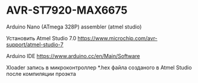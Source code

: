 # AVR-ST7920-MAX6675
Arduino Nano (ATmega 328P) assembler  (atmel studio)

Установить 
Atmel Studio 7.0  https://www.microchip.com/avr-support/atmel-studio-7

Arduino IDE       https://www.arduino.cc/en/Main/Software

Xloader           запись в микроконтроллер  *.hex файла созданого в Atmel Studio после компиляции проэкта

 
